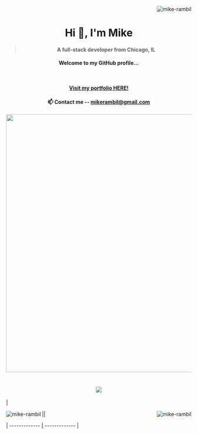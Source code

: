 <div align="right">

<p align="right"> <img src="https://komarev.com/ghpvc/?username=mike-rambil&label=Profile%20views&color=0e75b6&style=flat" alt="mike-rambil" /> </p>

</div>









<div align="center">



#  &nbsp; Hi 👋, I'm Mike &nbsp; 

</div>



<h4 align="center">  



> A full-stack developer from Chicago, IL





</h4>

<h4 align="center"> 

Welcome to my GitHub profile...

<br/>

</h4>



<h4 align="center">



<a  align="center" href='https://micheal-palliparambil.vercel.app/'>Visit my portfolio HERE!</a>

</h4>



















<h4 align="center">📫 Contact me -- <a href="mailto:mikerambil@gmail.com">mikerambil@gmail.com</a></h4>









<h4 align="center">

<img src="https://user-images.githubusercontent.com/74038190/212284100-561aa473-3905-4a80-b561-0d28506553ee.gif" width="700"></div>

</h4> 





<h1 align="center">

  <img src="https://readme-typing-svg.herokuapp.com/?font=Fira+Code&size=30&center=true&vCenter=true&width=800&height=60&duration=4000&lines=Hi+👋,+I'm+Mike;nvim+~/.zshrc;+tmux+new+-s+Productivity;Compiling+life+with+-O3;+BTW+I+use+Arch+Linux" />

</h1>





|<div align="center"><img align="left" src="https://github-readme-streak-stats.herokuapp.com/?user=mike-rambil&" alt="mike-rambil" /></div>|<img align="right" src="https://github-readme-stats.vercel.app/api/top-langs?username=mike-rambil&show_icons=true&locale=en&layout=compact" alt="mike-rambil" />|

| ------------- | ------------- |

